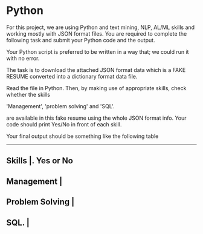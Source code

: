 # Python

For this project, we are using Python and text mining, NLP, AL/ML skills and working mostly with JSON format files. You are required to complete the following task and submit your Python code and the output. 

Your Python script is preferred to be written in a way that; we could run it with no error.

The task is to download the attached JSON format data which is a FAKE RESUME converted into a dictionary format data file.

Read the file in Python. Then, by making use of appropriate skills, check whether the skills

'Management', 'problem solving' and 'SQL'.

are available in this fake resume using the whole JSON format info. Your code should print Yes/No in front of each skill.

Your final output should be something like the following table

----------------------
Skills   |.  Yes or No
----------------------
Management |
----------------------
Problem Solving |
----------------------
SQL. |
----------------------

